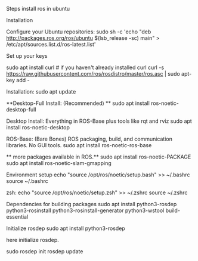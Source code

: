 Steps install ros in ubuntu

Installation

Configure your Ubuntu repositories: sudo sh -c 'echo "deb http://packages.ros.org/ros/ubuntu $(lsb_release -sc) main" > /etc/apt/sources.list.d/ros-latest.list'

Set up your keys

sudo apt install curl # if you haven't already installed curl curl -s https://raw.githubusercontent.com/ros/rosdistro/master/ros.asc | sudo apt-key add -

Installation: sudo apt update

**Desktop-Full Install: (Recommended) ** sudo apt install ros-noetic-desktop-full

Desktop Install: Everything in ROS-Base plus tools like rqt and rviz sudo apt install ros-noetic-desktop

ROS-Base: (Bare Bones) ROS packaging, build, and communication libraries. No GUI tools. sudo apt install ros-noetic-ros-base

** more packages available in ROS.** sudo apt install ros-noetic-PACKAGE sudo apt install ros-noetic-slam-gmapping

Environment setup echo "source /opt/ros/noetic/setup.bash" >> ~/.bashrc source ~/.bashrc

zsh: echo "source /opt/ros/noetic/setup.zsh" >> ~/.zshrc source ~/.zshrc

Dependencies for building packages sudo apt install python3-rosdep python3-rosinstall python3-rosinstall-generator python3-wstool build-essential

Initialize rosdep sudo apt install python3-rosdep

here initialize rosdep.

sudo rosdep init rosdep update
